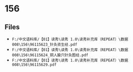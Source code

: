 # 156

## Files

- `F:/中文语料库/【01】读秀\读秀 1.0\读秀补充库（REPEAT）\数据008\156\96115623_针灸资生经.pdf`
- `F:/中文语料库/【01】读秀\读秀 1.0\读秀补充库（REPEAT）\数据008\156\96115624_铜人腧穴针灸图经.pdf`
- `F:/中文语料库/【01】读秀\读秀 1.0\读秀补充库（REPEAT）\数据008\156\96115629.pdf`
